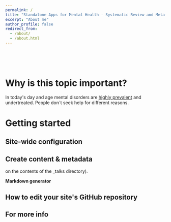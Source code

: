 ```yaml
---
permalink: /
title: "Standalone Apps for Mental Health - Systematic Review and Meta-Analysis"
excerpt: "About me"
author_profile: false
redirect_from: 
  - /about/
  - /about.html
---
```

 <br>
 <p> </p>
 <br>

Why is this topic important?
======
In today's day and age mental disorders are [highly prevalent](https://ourworldindata.org/mental-health) and undertreated. 
People don´t seek help for different reasons.  


Getting started
======


Site-wide configuration
------


Create content & metadata
------
on the contents of the _talks directory).

**Markdown generator**


How to edit your site's GitHub repository
------



For more info
------
